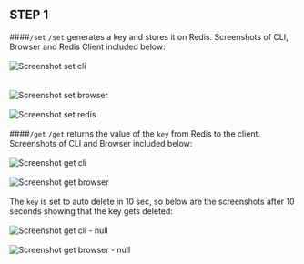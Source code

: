 
## STEP 1

####`/set`
`/set` generates  a key and stores it on Redis. Screenshots of CLI, Browser and Redis Client included below:
    <br><br>
![Screenshot set cli](https://cloud.githubusercontent.com/assets/9297464/6850932/6867690a-d3b2-11e4-82c3-b81a6951e29a.png)
    <br><br>  
![Screenshot set browser](https://cloud.githubusercontent.com/assets/9297464/6850981/a158d74e-d3b2-11e4-971c-1a6f6a5dab13.png)
    <br><br>
![Screenshot set redis](https://cloud.githubusercontent.com/assets/9297464/6851577/5bc35d86-d3b6-11e4-9912-e4f726cfca57.png)
    <br><br>
####`/get`
`/get` returns the value of the `key` from Redis to the client. Screenshots of CLI and Browser included below:
<br><br>
![Screenshot get cli](https://cloud.githubusercontent.com/assets/9297464/6851316/b55beac2-d3b4-11e4-8f8f-1f9b7c170bb3.png)
<br><br>
![Screenshot get browser](https://cloud.githubusercontent.com/assets/9297464/6851319/b8f33262-d3b4-11e4-8ec1-1556fa90816c.png)
<br><br>
The `key` is set to auto delete in 10 sec, so below are the screenshots after 10 seconds showing that the key gets deleted: 
<br><br>
![Screenshot get cli - null](https://cloud.githubusercontent.com/assets/9297464/6851422/4f6d9a20-d3b5-11e4-931e-faafed954d82.png)
<br><br>
![Screenshot get browser - null](https://cloud.githubusercontent.com/assets/9297464/6851424/53efe742-d3b5-11e4-8620-59c1ec54cb5f.png)

